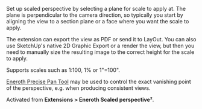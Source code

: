 Set up scaled perspective by selecting a plane for scale to apply at.
The plane is perpendicular to the camera direction,
so typically you start by aligning the view to a section plane or a face
where you want the scale to apply.

The extension can export the view as PDF or send it to LayOut.
You can also use SketchUp's native 2D Graphic Export or a render the view,
but then you need to manually size the resulting image to the correct height
for the scale to apply.

Supports scales such as 1:100, 1% or 1"=100".

[Eneroth Precise Pan Tool](https://extensions.sketchup.com/pl/content/eneroth-precise-pan-tool)
may be used to control the exact vanishing point of the perspective,
e.g. when producing consistent views.

Activated from **Extensions > Eneroth Scaled perspective²**.
